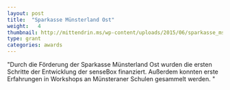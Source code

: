 ```yaml
---
layout: post
title:  "Sparkasse Münsterland Ost"
weight:   4
thumbnail: http://mittendrin.ms/wp-content/uploads/2015/06/sparkasse_msland-ost.png
type: grant
categories: awards
---
```

"Durch die Förderung der Sparkasse Münsterland Ost wurden die ersten Schritte der Entwicklung der senseBox finanziert. Außerdem konnten erste Erfahrungen in Workshops an Münsteraner Schulen gesammelt werden. "
